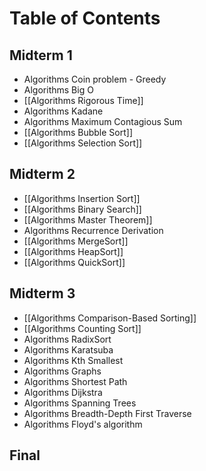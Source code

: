 # Table of Contents

## Midterm 1
- Algorithms Coin problem - Greedy
- Algorithms Big O
- [[Algorithms Rigorous Time]]
- Algorithms Kadane
- Algorithms Maximum Contagious Sum
- [[Algorithms Bubble Sort]]
- [[Algorithms Selection Sort]]

## Midterm 2
- [[Algorithms Insertion Sort]]
- [[Algorithms Binary Search]]
- [[Algorithms Master Theorem]]
- Algorithms Recurrence Derivation
- [[Algorithms MergeSort]]
- [[Algorithms HeapSort]]
- [[Algorithms QuickSort]]

## Midterm 3
- [[Algorithms Comparison-Based Sorting]]
- [[Algorithms Counting Sort]]
- Algorithms RadixSort
- Algorithms Karatsuba
- Algorithms Kth Smallest
- Algorithms Graphs
- Algorithms Shortest Path
- Algorithms Dijkstra
- Algorithms Spanning Trees
- Algorithms Breadth-Depth First Traverse
- Algorithms Floyd's algorithm

## Final 